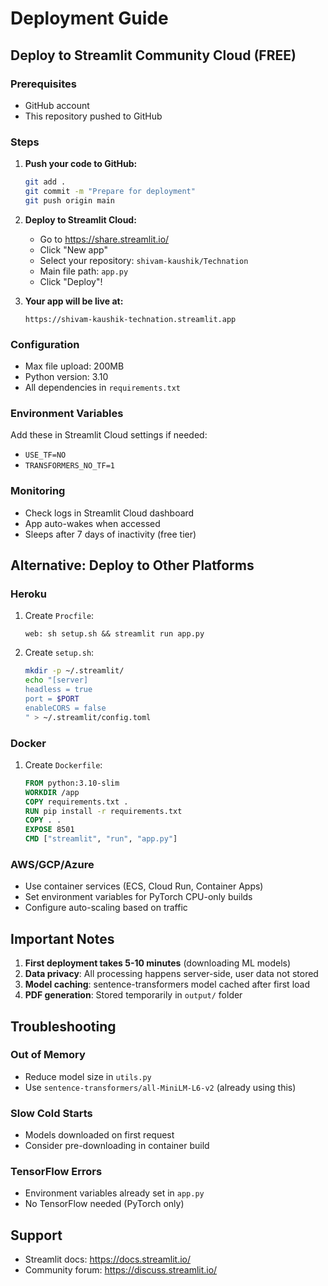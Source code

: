# Deployment Guide

## Deploy to Streamlit Community Cloud (FREE)

### Prerequisites
- GitHub account
- This repository pushed to GitHub

### Steps

1. **Push your code to GitHub:**
   ```bash
   git add .
   git commit -m "Prepare for deployment"
   git push origin main
   ```

2. **Deploy to Streamlit Cloud:**
   - Go to https://share.streamlit.io/
   - Click "New app"
   - Select your repository: `shivam-kaushik/Technation`
   - Main file path: `app.py`
   - Click "Deploy"!

3. **Your app will be live at:**
   ```
   https://shivam-kaushik-technation.streamlit.app
   ```

### Configuration
- Max file upload: 200MB
- Python version: 3.10
- All dependencies in `requirements.txt`

### Environment Variables
Add these in Streamlit Cloud settings if needed:
- `USE_TF=NO`
- `TRANSFORMERS_NO_TF=1`

### Monitoring
- Check logs in Streamlit Cloud dashboard
- App auto-wakes when accessed
- Sleeps after 7 days of inactivity (free tier)

## Alternative: Deploy to Other Platforms

### Heroku
1. Create `Procfile`:
   ```
   web: sh setup.sh && streamlit run app.py
   ```
2. Create `setup.sh`:
   ```bash
   mkdir -p ~/.streamlit/
   echo "[server]
   headless = true
   port = $PORT
   enableCORS = false
   " > ~/.streamlit/config.toml
   ```

### Docker
1. Create `Dockerfile`:
   ```dockerfile
   FROM python:3.10-slim
   WORKDIR /app
   COPY requirements.txt .
   RUN pip install -r requirements.txt
   COPY . .
   EXPOSE 8501
   CMD ["streamlit", "run", "app.py"]
   ```

### AWS/GCP/Azure
- Use container services (ECS, Cloud Run, Container Apps)
- Set environment variables for PyTorch CPU-only builds
- Configure auto-scaling based on traffic

## Important Notes

1. **First deployment takes 5-10 minutes** (downloading ML models)
2. **Data privacy**: All processing happens server-side, user data not stored
3. **Model caching**: sentence-transformers model cached after first load
4. **PDF generation**: Stored temporarily in `output/` folder

## Troubleshooting

### Out of Memory
- Reduce model size in `utils.py`
- Use `sentence-transformers/all-MiniLM-L6-v2` (already using this)

### Slow Cold Starts
- Models downloaded on first request
- Consider pre-downloading in container build

### TensorFlow Errors
- Environment variables already set in `app.py`
- No TensorFlow needed (PyTorch only)

## Support
- Streamlit docs: https://docs.streamlit.io/
- Community forum: https://discuss.streamlit.io/
